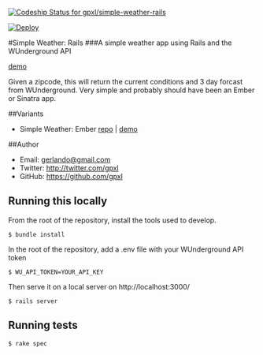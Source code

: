[ ![Codeship Status for gpxl/simple-weather-rails](https://codeship.com/projects/b372c4a0-7a7c-0133-33b8-22676f811343/status?branch=master)](https://codeship.com/projects/119146)

[![Deploy](https://www.herokucdn.com/deploy/button.svg)](https://heroku.com/deploy)

#Simple Weather: Rails
###A simple weather app using Rails and the WUnderground API

[demo](https://simple-weather-rails.herokuapp.com)

Given a zipcode, this will return the current conditions and 3 day forcast from WUnderground. Very simple and probably should have been an Ember or Sinatra app.

##Variants
* Simple Weather: Ember [repo](https://github.com/gpxl/simple-weather-ember) | [demo](http://simple-weather-ember.herokuapp.com)

##Author
- Email: gerlando@gmail.com
- Twitter: http://twitter.com/gpxl
- GitHub: https://github.com/gpxl

## Running this locally

From the root of the repository, install the tools used to develop.

    $ bundle install

In the root of the repository, add a .env file with your WUnderground API token

    $ WU_API_TOKEN=YOUR_API_KEY

Then serve it on a local server on http://localhost:3000/

    $ rails server

## Running tests

    $ rake spec
